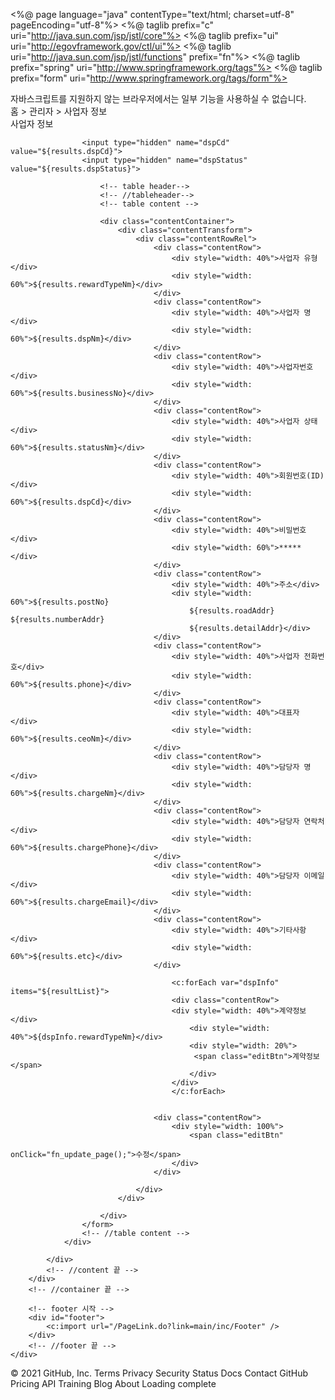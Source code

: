 <%@ page language="java" contentType="text/html; charset=utf-8"
	pageEncoding="utf-8"%>
<%@ taglib prefix="c" uri="http://java.sun.com/jsp/jstl/core"%>
<%@ taglib prefix="ui" uri="http://egovframework.gov/ctl/ui"%>
<%@ taglib uri="http://java.sun.com/jsp/jstl/functions" prefix="fn"%>
<%@ taglib prefix="spring" uri="http://www.springframework.org/tags"%>
<%@ taglib prefix="form" uri="http://www.springframework.org/tags/form"%>
<!DOCTYPE html>
<html>
<head>
<meta http-equiv="Content-Type" content="text/html; charset=utf-8">
<meta http-equiv="content-language" content="ko">
<title>사업자 정보</title>
<link href="<c:url value='/'/>css/common.css" rel="stylesheet"
	type="text/css">
<script type="text/javascript">
	function fn_status_update() {
		document.frm.action = "<c:url value='/admin/business/businessInfo.do'/>";
		document.frm.jobGbn = "U";
		document.frm.submit();
	}
	function fn_update_page() {
		document.frm.action = "<c:url value='/admin/business/businessInfoUpdate.do'/>";
		document.frm.submit();
	}
</script>
</head>
<body >
	<noscript>자바스크립트를 지원하지 않는 브라우저에서는 일부 기능을 사용하실 수 없습니다.</noscript>
	<!-- 전체 레이어 시작 -->
	<div id="wrap">
		<!-- header 시작   -->
		<div id="header_mainsize">
			<c:import url="/PageLink.do?link=main/inc/Header" />
		</div>
		<div id="left_menu">
			<c:import url="/PageLink.do?link=main/inc/Leftmenu" />
		</div>
		<!-- //header 끝 -->
		<!-- container 시작 -->
		<div id="container">
			<!-- content 시작 -->
			<div id="content">
				<!-- title -->
				<div>
					<div class="path">
						홈 > 관리자 > <span>사업자 정보</span>
					</div>
					<div class="titleBox">
						<span class="title">사업자 정보</span>
					</div>
				</div>
				<!-- //title -->
				<div class="tableBox">
					<form name="frm">
					
					<input type="hidden" name="dspCd" value="${results.dspCd}">
					<input type="hidden" name="dspStatus" value="${results.dspStatus}">
			
						<!-- table header-->
						<!-- //tableheader-->
						<!-- table content -->

						<div class="contentContainer">
							<div class="contentTransform">
								<div class="contentRowRel">
									<div class="contentRow">
										<div style="width: 40%">사업자 유형</div>
										<div style="width: 60%">${results.rewardTypeNm}</div>
									</div>
									<div class="contentRow">
										<div style="width: 40%">사업자 명</div>
										<div style="width: 60%">${results.dspNm}</div>
									</div>
									<div class="contentRow">
										<div style="width: 40%">사업자번호</div>
										<div style="width: 60%">${results.businessNo}</div>
									</div>
									<div class="contentRow">
										<div style="width: 40%">사업자 상태</div>
										<div style="width: 60%">${results.statusNm}</div>
									</div>
									<div class="contentRow">
										<div style="width: 40%">회원번호(ID)</div>
										<div style="width: 60%">${results.dspCd}</div>
									</div>
									<div class="contentRow">
										<div style="width: 40%">비밀번호</div>
										<div style="width: 60%">*****</div>
									</div>
									<div class="contentRow">
										<div style="width: 40%">주소</div>
										<div style="width: 60%">${results.postNo}
											${results.roadAddr} ${results.numberAddr}
											${results.detailAddr}</div>
									</div>
									<div class="contentRow">
										<div style="width: 40%">사업자 전화번호</div>
										<div style="width: 60%">${results.phone}</div>
									</div>
									<div class="contentRow">
										<div style="width: 40%">대표자</div>
										<div style="width: 60%">${results.ceoNm}</div>
									</div>
									<div class="contentRow">
										<div style="width: 40%">담당자 명</div>
										<div style="width: 60%">${results.chargeNm}</div>
									</div>
									<div class="contentRow">
										<div style="width: 40%">담당자 연락처</div>
										<div style="width: 60%">${results.chargePhone}</div>
									</div>
									<div class="contentRow">
										<div style="width: 40%">담당자 이메일</div>
										<div style="width: 60%">${results.chargeEmail}</div>
									</div>
									<div class="contentRow">
										<div style="width: 40%">기타사항</div>
										<div style="width: 60%">${results.etc}</div>
									</div>
									
										<c:forEach var="dspInfo" items="${resultList}">
										<div class="contentRow">
										<div style="width: 40%">계약정보</div>
											<div style="width: 40%">${dspInfo.rewardTypeNm}</div>
											<div style="width: 20%">
											 <span class="editBtn">계약정보</span> 
											</div>
										</div>	
										</c:forEach>

									
									<div class="contentRow">
										<div style="width: 100%">
											<span class="editBtn"
												onClick="fn_update_page();">수정</span>
										</div>
									</div>

								</div>
							</div>

						</div>
					</form>
					<!-- //table content -->
				</div>

			</div>
			<!-- //content 끝 -->
		</div>
		<!-- //container 끝 -->

		<!-- footer 시작 -->
		<div id="footer">
			<c:import url="/PageLink.do?link=main/inc/Footer" />
		</div>
		<!-- //footer 끝 -->
	</div>
</body>
</html>
© 2021 GitHub, Inc.
Terms
Privacy
Security
Status
Docs
Contact GitHub
Pricing
API
Training
Blog
About
Loading complete
